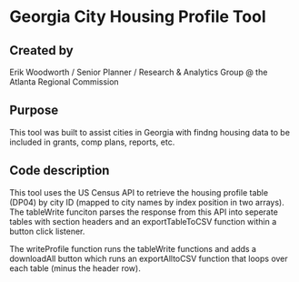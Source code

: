 # Georgia City Housing Profile Tool

## Created by 
Erik Woodworth / Senior Planner / Research & Analytics Group @ the Atlanta Regional Commission

## Purpose
This tool was built to assist cities in Georgia with findng housing data to be included in grants, comp plans, reports, etc.

## Code description
This tool uses the US Census API to retrieve the housing profile table (DP04) by city ID (mapped to city names by index position in two arrays).  The tableWrite funciton parses the response from this API into seperate tables with section headers and an exportTableToCSV function within a button click listener.

The writeProfile function runs the tableWrite functions and adds a downloadAll button which runs an exportAlltoCSV function that loops over each table (minus the header row).
